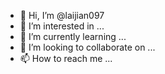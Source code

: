 - 👋 Hi, I’m @laijian097
- 👀 I’m interested in ...
- 🌱 I’m currently learning ...
- 💞️ I’m looking to collaborate on ...
- 📫 How to reach me ...

<!---
laijian097/laijian097 is a ✨ special ✨ repository because its `README.md` (this file) appears on your GitHub profile.
You can click the Preview link to take a look at your changes.
--->


<!-- Auto-update: 2025-10-14T05:42:11.552069 -->

<!-- Auto-update: 2025-10-19T09:35:51.614906 -->
